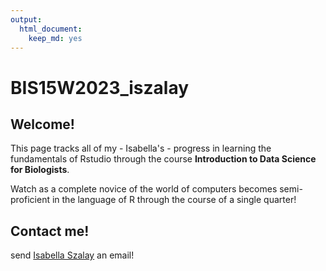 ```yaml
---
output: 
  html_document: 
    keep_md: yes
---
```

# BIS15W2023_iszalay

## Welcome!
This page tracks all of my - Isabella's - progress in learning the fundamentals of Rstudio through the course **Introduction to Data Science for Biologists**.

Watch as a complete novice of the world of computers becomes semi-proficient in the language of R through the course of a single quarter!

## Contact me!
send [Isabella Szalay](imszalay@ucdavis.edu) an email!